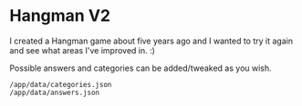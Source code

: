 # Hangman V2
I created a Hangman game about five years ago and I wanted to try it again and see what areas I've improved in. :)

Possible answers and categories can be added/tweaked as you wish.

```
/app/data/categories.json
/app/data/answers.json
```